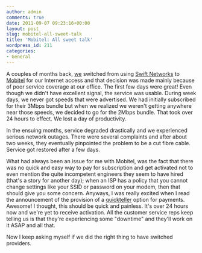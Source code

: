 ```yaml
---
author: admin
comments: true
date: 2011-09-07 09:23:16+00:00
layout: post
slug: mobitel-all-sweet-talk
title: 'Mobitel: All sweet talk'
wordpress_id: 211
categories:
- General
---
```


A couples of months back, [we](http://www.timbaobjects.com/) switched from using [Swift Networks](http://www.swiftng.com/) to [Mobitel](http://campaign.mobitel.com.ng/) for our Internet access and that decision was made mainly because of poor service coverage at our office. The first few days were great! Even though we didn't have excellent signal, the service was usable. During week days, we never got speeds that were advertised. We had initially subscribed for their 3Mbps bundle but when we realized we weren't getting anywhere near those speeds, we decided to go for the 2Mbps bundle. That took over 24 hours to effect. We lost a day of productivity.

In the ensuing months, service degraded drastically and we experienced serious network outages. There were several complaints and after about two weeks, they eventually pinpointed the problem to be a cut fibre cable. Service got restored after a few days.

What had always been an issue for me with Mobitel, was the fact that there was no quick and easy way to pay for subscription and get activated not to even mention the quite incompetent engineers they seem to have hired (that's a story for another day); when an ISP has a policy that you cannot change settings like your SSID or password on your modem, then that should give you some concern. Anyways, I was really excited when I read the announcement of the provision of a [quickteller](http://quickteller.com/) option for payments. Awesome! I thought, this should be quick and painless. It's over 24 hours now and we're yet to receive activation. All the customer service reps keep telling us is that they're experiencing some "downtime" and they'll work on it ASAP and all that.

Now I keep asking myself if we did the right thing to have switched providers.
